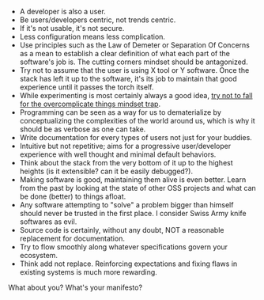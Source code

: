 - A developer is also a user.
- Be users/developers centric, not trends centric.
- If it's not usable, it's not secure.
- Less configuration means less complication.
- Use principles such as the Law of Demeter or Separation Of Concerns as a mean to establish a clear definition of what each part of the software's job is. The cutting corners mindset should be antagonized.
- Try not to assume that the user is using X tool or Y software. Once the stack has left it up to the software, it's its job to maintain that good experience until it passes the torch itself.
- While experimenting is most certainly always a good idea, [try not to fall for the overcomplicate things mindset trap](http://motherfuckingwebsite.com/).
- Programming can be seen as a way for us to dematerialize by conceptualizing the complexities of the world around us, which is why it should be as verbose as one can take.
- Write documentation for every types of users not just for your buddies.
- Intuitive but not repetitive; aims for a progressive user/developer experience with well thought and minimal default behaviors.
- Think about the stack from the very bottom of it up to the highest heights (is it extensible? can it be easily debugged?).
- Making software is good, maintaining them alive is even better. Learn from the past by looking at the state of other OSS projects and what can be done (better) to things afloat.
- Any software attempting to "solve" a problem bigger than himself should never be trusted in the first place. I consider Swiss Army knife softwares as evil.
- Source code is certainly, without any doubt, NOT a reasonable replacement for documentation.
- Try to flow smoothly along whatever specifications govern your ecosystem.
- Think add not replace. Reinforcing expectations and fixing flaws in existing systems is much more rewarding.

What about you? What's your manifesto?
